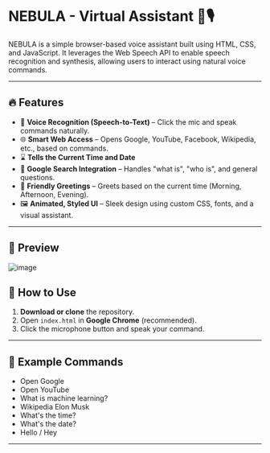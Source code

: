 # NEBULA - Virtual Assistant 🌌🎙️

NEBULA is a simple browser-based voice assistant built using HTML, CSS, and JavaScript. It leverages the Web Speech API to enable speech recognition and synthesis, allowing users to interact using natural voice commands.

---

## 🔥 Features

- 🎤 **Voice Recognition (Speech-to-Text)** – Click the mic and speak commands naturally.
- 🌐 **Smart Web Access** – Opens Google, YouTube, Facebook, Wikipedia, etc., based on commands.
- ⌛ **Tells the Current Time and Date**
- 💬 **Google Search Integration** – Handles "what is", "who is", and general questions.
- 🙋 **Friendly Greetings** – Greets based on the current time (Morning, Afternoon, Evening).
- 🖼️ **Animated, Styled UI** – Sleek design using custom CSS, fonts, and a visual assistant.

---

## 📸 Preview

![image](https://github.com/user-attachments/assets/ab146b30-3376-421b-8d4c-b45f4a1922c4)

## 🚀 How to Use

1. **Download or clone** the repository.
2. Open `index.html` in **Google Chrome** (recommended).
3. Click the microphone button and speak your command.

---

## 🧠 Example Commands

- Open Google
- Open YouTube
- What is machine learning?
- Wikipedia Elon Musk
- What's the time?
- What's the date?
- Hello / Hey

---




